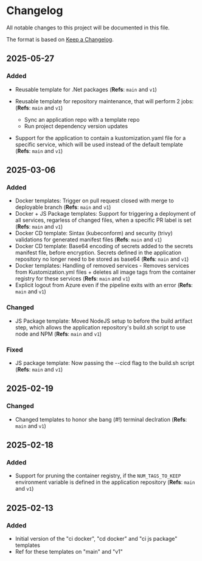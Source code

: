 # Changelog

All notable changes to this project will be documented in this file.

The format is based on [Keep a Changelog](https://keepachangelog.com/en/1.1.0/).

## 2025-05-27

### Added

- Reusable template for .Net packages  (**Refs**: `main` and `v1`)

- Reusable template for repository maintenance, that will perform 2 jobs:  (**Refs**: `main` and `v1`)
  - Sync an application repo with a template repo
  - Run project dependency version updates

- Support for the application to contain a kustomization.yaml file for a specific service, which will be used instead of the default template (**Refs**: `main` and `v1`)

## 2025-03-06

### Added

- Docker templates: Trigger on pull request closed with merge to deployable branch (**Refs**: `main` and `v1`)
- Docker + JS Package templates: Support for triggering a deployment of all services, regarless of changed files, when a specific PR label is set (**Refs**: `main` and `v1`)
- Docker CD template: Sintax (kubeconform) and security (trivy) validations for generated manifest files (**Refs**: `main` and `v1`)
- Docker CD template: Base64 encoding of secrets added to the secrets manifest file, before encryption. Secrets defined in the application repository no longer need to be stored as base64 (**Refs**: `main` and `v1`)
- Docker templates: Handling of removed services - Removes services from Kustomization.yml files + deletes all image tags from the container registry for these services (**Refs**: `main` and `v1`)
- Explicit logout from Azure even if the pipeline exits with an error (**Refs**: `main` and `v1`)

### Changed

- JS Package template: Moved NodeJS setup to before the build artifact step, which allows the application repository's build.sh script to use node and NPM (**Refs**: `main` and `v1`)

### Fixed

- JS package template: Now passing the --cicd flag to the build.sh script (**Refs**: `main` and `v1`)

## 2025-02-19

### Changed

- Changed templates to honor she bang (#!) terminal declration (**Refs**: `main` and `v1`)

## 2025-02-18

### Added

- Support for pruning the container registry, if the `NUM_TAGS_TO_KEEP` environment variable is defined in the application repository (**Refs**: `main` and `v1`)

## 2025-02-13

### Added

- Initial version of the "ci docker", "cd docker" and "ci js package" templates
- Ref for these templates on "main" and "v1"